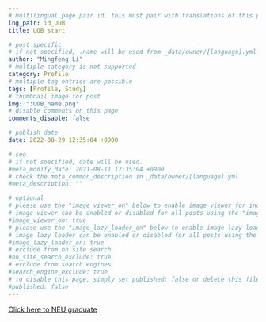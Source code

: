 ```yaml
---
# multilingual page pair id, this must pair with translations of this page. (This name must be unique)
lng_pair: id_UOB
title: UOB start

# post specific
# if not specified, .name will be used from _data/owner/[language].yml
author: "Mingfeng Li"
# multiple category is not supported
category: Profile
# multiple tag entries are possible
tags: [Profile, Study]
# thumbnail image for post
img: ":UOB_name.png"
# disable comments on this page
comments_disable: false

# publish date
date: 2022-08-29 12:35:04 +0900

# seo
# if not specified, date will be used.
#meta_modify_date: 2021-08-11 12:35:04 +0900
# check the meta_common_description in _data/owner/[language].yml
#meta_description: ""

# optional
# please use the "image_viewer_on" below to enable image viewer for individual pages or posts (_posts/ or [language]/_posts folders).
# image viewer can be enabled or disabled for all posts using the "image_viewer_posts: true" setting in _data/conf/main.yml.
#image_viewer_on: true
# please use the "image_lazy_loader_on" below to enable image lazy loader for individual pages or posts (_posts/ or [language]/_posts folders).
# image lazy loader can be enabled or disabled for all posts using the "image_lazy_loader_posts: true" setting in _data/conf/main.yml.
#image_lazy_loader_on: true
# exclude from on site search
#on_site_search_exclude: true
# exclude from search engines
#search_engine_exclude: true
# to disable this page, simply set published: false or delete this file
#published: false
---
```


[Click here to NEU graduate](/_posts/2022-09-10-UOB%20graduate.markdown)